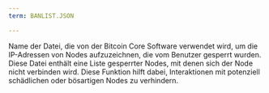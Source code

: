```yaml
---
term: BANLIST.JSON

---
```

Name der Datei, die von der Bitcoin Core Software verwendet wird, um die IP-Adressen von Nodes aufzuzeichnen, die vom Benutzer gesperrt wurden. Diese Datei enthält eine Liste gesperrter Nodes, mit denen sich der Node nicht verbinden wird. Diese Funktion hilft dabei, Interaktionen mit potenziell schädlichen oder bösartigen Nodes zu verhindern.